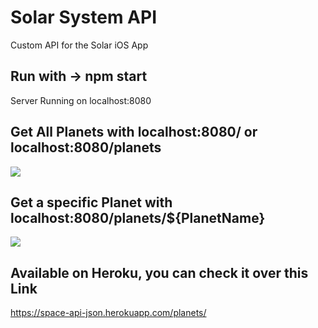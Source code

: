 # Solar System API
Custom API for the Solar iOS App

## Run with -> npm start
Server Running on localhost:8080

## Get All Planets with localhost:8080/ or localhost:8080/planets
![](https://i.imgur.com/xxrRZtj.png)


## Get a specific Planet with localhost:8080/planets/${PlanetName}
![](https://i.imgur.com/yNIUqwp.png)

## Available on Heroku, you can check it over this Link
https://space-api-json.herokuapp.com/planets/
